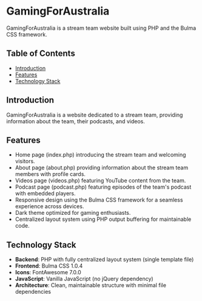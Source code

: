 # GamingForAustralia

GamingForAustralia is a stream team website built using PHP and the Bulma CSS framework.

## Table of Contents

- [Introduction](#introduction)
- [Features](#features)
- [Technology Stack](#technology-stack)

## Introduction

GamingForAustralia is a website dedicated to a stream team, providing information about the team, their podcasts, and videos.

## Features

- Home page (index.php) introducing the stream team and welcoming visitors.
- About page (about.php) providing information about the stream team members with profile cards.
- Videos page (videos.php) featuring YouTube content from the team.
- Podcast page (podcast.php) featuring episodes of the team's podcast with embedded players.
- Responsive design using the Bulma CSS framework for a seamless experience across devices.
- Dark theme optimized for gaming enthusiasts.
- Centralized layout system using PHP output buffering for maintainable code.

## Technology Stack

- **Backend**: PHP with fully centralized layout system (single template file)
- **Frontend**: Bulma CSS 1.0.4
- **Icons**: FontAwesome 7.0.0
- **JavaScript**: Vanilla JavaScript (no jQuery dependency)
- **Architecture**: Clean, maintainable structure with minimal file dependencies
